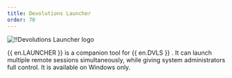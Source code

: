 ```yaml
---
title: Devolutions Launcher
order: 70
---
```

![!!Devolutions Launcher logo](https://webdevolutions.blob.core.windows.net/images/projects/launcher/logos/launcher-color-shadow.svg)

{{ en.LAUNCHER }} is a companion tool for {{ en.DVLS }} . It can launch multiple remote sessions simultaneously, while giving system administrators full control. It is available on Windows only. 